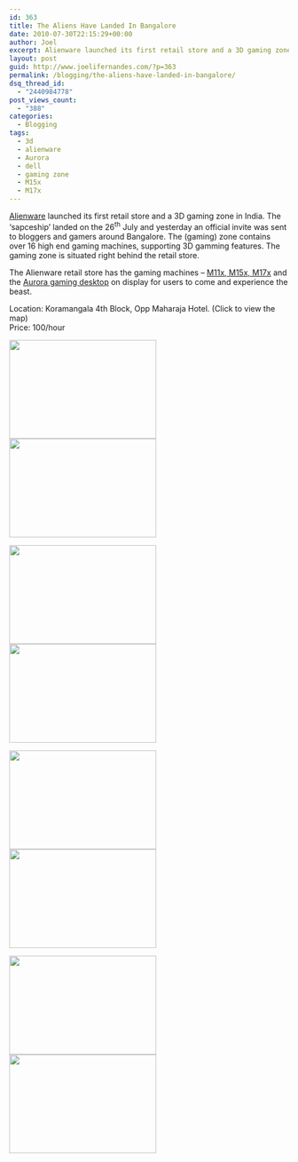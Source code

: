 ```yaml
---
id: 363
title: The Aliens Have Landed In Bangalore
date: 2010-07-30T22:15:29+00:00
author: Joel
excerpt: Alienware launched its first retail store and a 3D gaming zone in India. The ‘sapceship’ landed on the 26th July and yesterday an official invite was sent to bloggers and gamers around Bangalore. The (gaming) zone contains over 16 high end gaming machines, supporting 3D gamming features. The gaming zone is situated right behind the retail store.
layout: post
guid: http://www.joelifernandes.com/?p=363
permalink: /blogging/the-aliens-have-landed-in-bangalore/
dsq_thread_id:
  - "2440984778"
post_views_count:
  - "388"
categories:
  - Blogging
tags:
  - 3d
  - alienware
  - Aurora
  - dell
  - gaming zone
  - M15x
  - M17x
---
```

<a href="http://www.alienware.com/" target="_blank">Alienware</a> launched its first retail store and a 3D gaming zone in India. The ‘sapceship’ landed on the 26<sup>th</sup> July and yesterday an official invite was sent to bloggers and gamers around Bangalore. The (gaming) zone contains over 16 high end gaming machines, supporting 3D gamming features. The gaming zone is situated right behind the retail store.

The Alienware retail store has the gaming machines &#8211; <a href="http://www.alienware.com/Landings/laptops.aspx" target="_blank">M11x, M15x, M17x</a> and the <a href="http://www.alienware.com/Landings/desktops.aspx" target="_blank">Aurora gaming desktop</a> on display for users to come and experience the beast.

Location: Koramangala 4th Block, Opp Maharaja Hotel. (Click to view the map)  
Price: 100/hour

<a href="http://www.joelifernandes.com/wp-content/uploads/2010/07/alienware_1.JPG" target="_blank"><img class="alignnone" title="Alienware" src="http://www.joelifernandes.com/wp-content/uploads/2010/07/alienware_1.JPG" alt="" width="265" height="178" /></a> <a href="http://www.joelifernandes.com/wp-content/uploads/2010/07/alienware_2.JPG" target="_blank"><img class="alignnone" title="Alienware" src="http://www.joelifernandes.com/wp-content/uploads/2010/07/alienware_2.JPG" alt="" width="265" height="178" /></a>

<a href="http://www.joelifernandes.com/wp-content/uploads/2010/07/alienware_3.JPG" target="_blank"><img class="alignnone" title="Alienware" src="http://www.joelifernandes.com/wp-content/uploads/2010/07/alienware_3.JPG" alt="" width="265" height="178" /></a> <a href="http://www.joelifernandes.com/wp-content/uploads/2010/07/alienware_4.JPG" target="_blank"><img class="alignnone" title="Alienware" src="http://www.joelifernandes.com/wp-content/uploads/2010/07/alienware_4.JPG" alt="" width="265" height="178" /></a>

<a href="http://www.joelifernandes.com/wp-content/uploads/2010/07/alienware_5.JPG" target="_blank"><img class="alignnone" title="Alienware" src="http://www.joelifernandes.com/wp-content/uploads/2010/07/alienware_5.JPG" alt="" width="265" height="178" /></a> <a href="http://www.joelifernandes.com/wp-content/uploads/2010/07/alienware_6.JPG" target="_blank"><img class="alignnone" title="Alienware" src="http://www.joelifernandes.com/wp-content/uploads/2010/07/alienware_6.JPG" alt="" width="265" height="178" /></a>

<a href="http://www.joelifernandes.com/wp-content/uploads/2010/07/alienware_7.JPG" target="_blank"><img class="alignnone" title="Alienware" src="http://www.joelifernandes.com/wp-content/uploads/2010/07/alienware_7.JPG" alt="" width="265" height="178" /></a> <a href="http://www.joelifernandes.com/wp-content/uploads/2010/07/alienware_8.JPG" target="_blank"><img class="alignnone" title="Alienware" src="http://www.joelifernandes.com/wp-content/uploads/2010/07/alienware_8.JPG" alt="" width="265" height="178" /></a>
